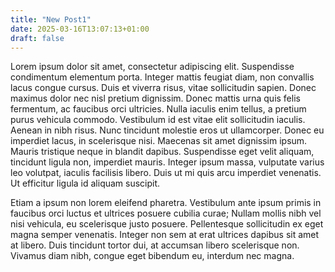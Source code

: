 ```yaml
---
title: "New Post1"
date: 2025-03-16T13:07:13+01:00
draft: false
---
```


Lorem ipsum dolor sit amet, consectetur adipiscing elit. Suspendisse condimentum elementum porta. Integer mattis feugiat diam, non convallis lacus congue cursus. Duis et viverra risus, vitae sollicitudin sapien. Donec maximus dolor nec nisl pretium dignissim. Donec mattis urna quis felis fermentum, ac faucibus orci ultricies. Nulla iaculis enim tellus, a pretium purus vehicula commodo. Vestibulum id est vitae elit sollicitudin iaculis. Aenean in nibh risus. Nunc tincidunt molestie eros ut ullamcorper. Donec eu imperdiet lacus, in scelerisque nisi. Maecenas sit amet dignissim ipsum. Mauris tristique neque in blandit dapibus. Suspendisse eget velit aliquam, tincidunt ligula non, imperdiet mauris. Integer ipsum massa, vulputate varius leo volutpat, iaculis facilisis libero. Duis ut mi quis arcu imperdiet venenatis. Ut efficitur ligula id aliquam suscipit.

Etiam a ipsum non lorem eleifend pharetra. Vestibulum ante ipsum primis in faucibus orci luctus et ultrices posuere cubilia curae; Nullam mollis nibh vel nisi vehicula, eu scelerisque justo posuere. Pellentesque sollicitudin ex eget magna semper venenatis. Integer non sem at erat ultrices dapibus sit amet at libero. Duis tincidunt tortor dui, at accumsan libero scelerisque non. Vivamus diam nibh, congue eget bibendum eu, interdum nec magna.